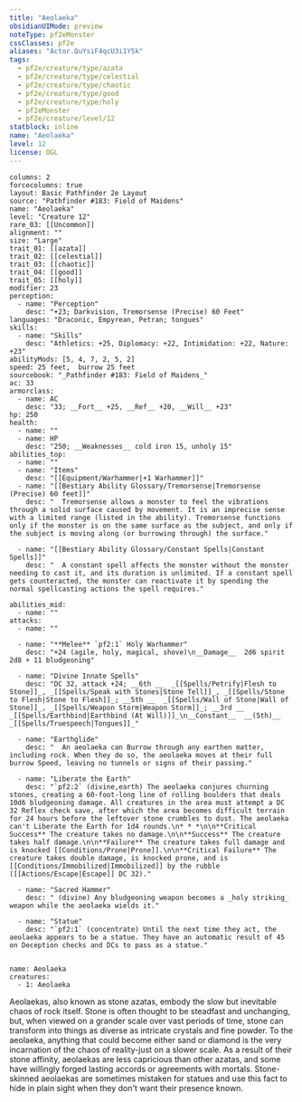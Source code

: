 ```yaml
---
title: "Aeolaeka"
obsidianUIMode: preview
noteType: pf2eMonster
cssClasses: pf2e
aliases: "Actor.QuYsiF4qcU3i1Y5k" 
tags:
  - pf2e/creature/type/azata
  - pf2e/creature/type/celestial
  - pf2e/creature/type/chaotic
  - pf2e/creature/type/good
  - pf2e/creature/type/holy
  - pf2eMonster
  - pf2e/creature/level/12
statblock: inline
name: "Aeolaeka"
level: 12
license: OGL
---
```


```statblock
columns: 2
forcecolumns: true
layout: Basic Pathfinder 2e Layout
source: "Pathfinder #183: Field of Maidens"
name: "Aeolaeka"
level: "Creature 12"
rare_03: [[Uncommon]]
alignment: ""
size: "Large"
trait_01: [[azata]]
trait_02: [[celestial]]
trait_03: [[chaotic]]
trait_04: [[good]]
trait_05: [[holy]]
modifier: 23
perception:
  - name: "Perception"
    desc: "+23; Darkvision, Tremorsense (Precise) 60 Feet"
languages: "Draconic, Empyrean, Petran; tongues"
skills:
  - name: "Skills"
    desc: "Athletics: +25, Diplomacy: +22, Intimidation: +22, Nature: +23"
abilityMods: [5, 4, 7, 2, 5, 2]
speed: 25 feet,  burrow 25 feet
sourcebook: "_Pathfinder #183: Field of Maidens_"
ac: 33
armorclass:
  - name: AC
    desc: "33; __Fort__ +25, __Ref__ +20, __Will__ +23"
hp: 250
health:
  - name: ""
  - name: HP
    desc: "250; __Weaknesses__ cold iron 15, unholy 15"
abilities_top:
  - name: ""
  - name: "Items"
    desc: "[[Equipment/Warhammer|+1 Warhammer]]"
  - name: "[[Bestiary Ability Glossary/Tremorsense|Tremorsense (Precise) 60 feet]]"
    desc: "  Tremorsense allows a monster to feel the vibrations through a solid surface caused by movement. It is an imprecise sense with a limited range (listed in the ability). Tremorsense functions only if the monster is on the same surface as the subject, and only if the subject is moving along (or burrowing through) the surface."

  - name: "[[Bestiary Ability Glossary/Constant Spells|Constant Spells]]"
    desc: "  A constant spell affects the monster without the monster needing to cast it, and its duration is unlimited. If a constant spell gets counteracted, the monster can reactivate it by spending the normal spellcasting actions the spell requires."

abilities_mid:
  - name: ""
attacks:
  - name: ""

  - name: "**Melee** `pf2:1` Holy Warhammer"
    desc: "+24 (agile, holy, magical, shove)\n__Damage__  2d6 spirit 2d8 + 11 bludgeoning"

  - name: "Divine Innate Spells"
    desc: "DC 32, attack +24; __6th __  _[[Spells/Petrify|Flesh to Stone]]_, _[[Spells/Speak with Stones|Stone Tell]]_, _[[Spells/Stone to Flesh|Stone to Flesh]]_; __5th __  _[[Spells/Wall of Stone|Wall of Stone]]_, _[[Spells/Weapon Storm|Weapon Storm]]_; __3rd __  _[[Spells/Earthbind|Earthbind (At Will)]]_\n__Constant__  __(5th)__ _[[Spells/Truespeech|Tongues]]_"

  - name: "Earthglide"
    desc: "  An aeolaeka can Burrow through any earthen matter, including rock. When they do so, the aeolaeka moves at their full burrow Speed, leaving no tunnels or signs of their passing."

  - name: "Liberate the Earth"
    desc: "`pf2:2` (divine,earth) The aeolaeka conjures churning stones, creating a 60-foot-long line of rolling boulders that deals 10d6 bludgeoning damage. All creatures in the area must attempt a DC 32 Reflex check save, after which the area becomes difficult terrain for 24 hours before the leftover stone crumbles to dust. The aeolaeka can't Liberate the Earth for 1d4 rounds.\n* * *\n\n**Critical Success** The creature takes no damage.\n\n**Success** The creature takes half damage.\n\n**Failure** The creature takes full damage and is knocked [[Conditions/Prone|Prone]].\n\n**Critical Failure** The creature takes double damage, is knocked prone, and is [[Conditions/Immobilized|Immobilized]] by the rubble ([[Actions/Escape|Escape]] DC 32)."

  - name: "Sacred Hammer"
    desc: " (divine) Any bludgeoning weapon becomes a _holy striking_ weapon while the aeolaeka wields it."

  - name: "Statue"
    desc: "`pf2:1` (concentrate) Until the next time they act, the aeolaeka appears to be a statue. They have an automatic result of 45 on Deception checks and DCs to pass as a statue."
 
```

```encounter-table
name: Aeolaeka
creatures:
  - 1: Aeolaeka
```



Aeolaekas, also known as stone azatas, embody the slow but inevitable chaos of rock itself. Stone is often thought to be steadfast and unchanging, but, when viewed on a grander scale over vast periods of time, stone can transform into things as diverse as intricate crystals and fine powder. To the aeolaeka, anything that could become either sand or diamond is the very incarnation of the chaos of reality-just on a slower scale. As a result of their stone affinity, aeolaekas are less capricious than other azatas, and some have willingly forged lasting accords or agreements with mortals. Stone-skinned aeolaekas are sometimes mistaken for statues and use this fact to hide in plain sight when they don't want their presence known.
